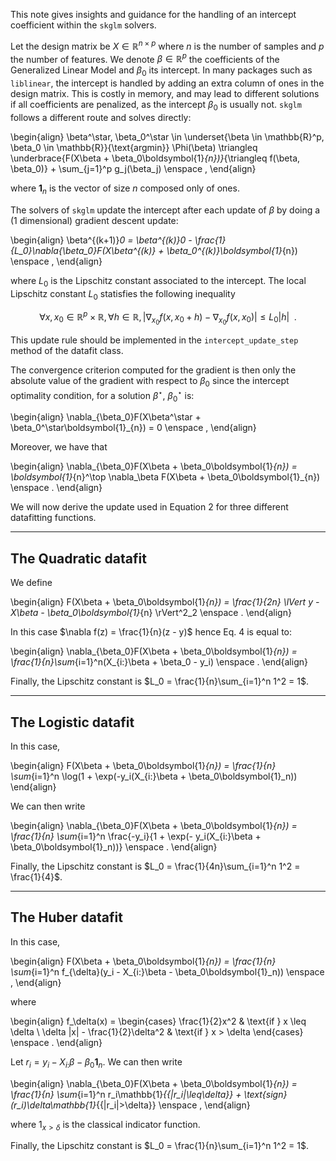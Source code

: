 This note gives insights and guidance for the handling of an intercept coefficient within the $\texttt{skglm}$ solvers.

Let the design matrix be $X\in \mathbb{R}^{n\times p}$ where $n$ is the number of samples and $p$ the number of features.
We denote $\beta\in\mathbb{R}^p$ the coefficients of the Generalized Linear Model and $\beta_0$ its intercept.
In many packages such as `liblinear`, the intercept is handled by adding an extra column of ones in the design matrix. This is costly in memory, and may lead to different solutions if all coefficients are penalized, as the intercept $\beta_0$ is usually not.
`skglm` follows a different route and solves directly:

\begin{align}
    \beta^\star, \beta_0^\star
    \in
    \underset{\beta \in \mathbb{R}^p, \beta_0 \in \mathbb{R}}{\text{argmin}}
    \Phi(\beta)
    \triangleq
    \underbrace{F(X\beta + \beta_0\boldsymbol{1}_{n})}_{\triangleq f(\beta, \beta_0)}
    + \sum_{j=1}^p g_j(\beta_j)
    \enspace ,
\end{align}


where $\boldsymbol{1}_{n}$ is the vector of size $n$ composed only of ones.


The solvers of `skglm` update the intercept after each update of $\beta$ by doing a (1 dimensional) gradient descent update:

\begin{align}
    \beta^{(k+1)}_0 = \beta^{(k)}_0 - \frac{1}{L_0}\nabla_{\beta_0}F(X\beta^{(k)} + \beta_0^{(k)}\boldsymbol{1}_{n})
    \enspace ,
\end{align}

where $L_0$ is the Lipschitz constant associated to the intercept.
The local Lipschitz constant $L_0$ statisfies the following inequality

$$
\forall x, x_0\in \mathbb{R}^p \times \mathbb{R}, \forall h \in \mathbb{R}, |\nabla_{x_0} f(x, x_0 + h) - \nabla_{x_0} f(x, x_0)| \leq L_0 |h| \enspace .
$$

This update rule should be implemented in the `intercept_update_step` method of the datafit class.

The convergence criterion computed for the gradient is then only the absolute value of the gradient with respect to $\beta_0$ since the intercept optimality condition, for a solution $\beta^\star$, $\beta_0^\star$ is:

\begin{align}
    \nabla_{\beta_0}F(X\beta^\star + \beta_0^\star\boldsymbol{1}_{n}) = 0
    \enspace ,
\end{align}

Moreover, we have that

\begin{align}
    \nabla_{\beta_0}F(X\beta + \beta_0\boldsymbol{1}_{n}) = \boldsymbol{1}_{n}^\top \nabla_\beta F(X\beta + \beta_0\boldsymbol{1}_{n})
    \enspace .
\end{align}


We will now derive the update used in Equation 2 for three different datafitting functions.

---

## The Quadratic datafit

We define

\begin{align}
    F(X\beta + \beta_0\boldsymbol{1}_{n}) = \frac{1}{2n} \lVert y - X\beta - \beta_0\boldsymbol{1}_{n} \rVert^2_2
    \enspace .
\end{align}

In this case $\nabla f(z) = \frac{1}{n}(z - y)$ hence Eq. 4 is equal to:

\begin{align}
    \nabla_{\beta_0}F(X\beta + \beta_0\boldsymbol{1}_{n}) = \frac{1}{n}\sum_{i=1}^n(X_{i:}\beta + \beta_0 - y_i)
    \enspace .
\end{align}

Finally, the Lipschitz constant is $L_0 = \frac{1}{n}\sum_{i=1}^n 1^2 = 1$.



---

## The Logistic datafit

In this case,

\begin{align}
    F(X\beta + \beta_0\boldsymbol{1}_{n}) = \frac{1}{n} \sum_{i=1}^n \log(1 + \exp(-y_i(X_{i:}\beta + \beta_0\boldsymbol{1}_n))
\end{align}


We can then write

\begin{align}
 \nabla_{\beta_0}F(X\beta + \beta_0\boldsymbol{1}_{n}) = \frac{1}{n} \sum_{i=1}^n  \frac{-y_i}{1 + \exp(- y_i(X_{i:}\beta + \beta_0\boldsymbol{1}_n))} \enspace .
\end{align}


Finally, the Lipschitz constant is $L_0 = \frac{1}{4n}\sum_{i=1}^n 1^2 = \frac{1}{4}$.

---

## The Huber datafit

In this case,

\begin{align}
    F(X\beta + \beta_0\boldsymbol{1}_{n}) = \frac{1}{n} \sum_{i=1}^n f_{\delta}(y_i - X_{i:}\beta - \beta_0\boldsymbol{1}_n)) \enspace ,
\end{align}

where

\begin{align}
    f_\delta(x) = \begin{cases}
            \frac{1}{2}x^2 & \text{if } x \leq \delta \\
            \delta |x| - \frac{1}{2}\delta^2 & \text{if } x > \delta
           \end{cases} \enspace .
\end{align}


Let $r_i = y_i - X_{i:}\beta - \beta_0\boldsymbol{1}_n$. We can then write

\begin{align}
 \nabla_{\beta_0}F(X\beta + \beta_0\boldsymbol{1}_{n}) = \frac{1}{n} \sum_{i=1}^n r_i\mathbb{1}_{\{|r_i|\leq\delta\}} + \text{sign}(r_i)\delta\mathbb{1}_{\{|r_i|>\delta\}} \enspace ,
\end{align}

where $1_{x > \delta}$ is the classical indicator function.

Finally, the Lipschitz constant is $L_0 = \frac{1}{n}\sum_{i=1}^n 1^2 = 1$.
